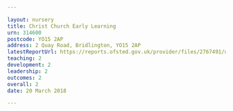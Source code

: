 ```yaml
---

layout: nursery
title: Christ Church Early Learning
urn: 314600
postcode: YO15 2AP
address: 2 Quay Road, Bridlington, YO15 2AP
latestReportUrl: https://reports.ofsted.gov.uk/provider/files/2767491/urn/314600.pdf
teaching: 2
development: 2
leadership: 2
outcomes: 2
overall: 2
date: 20 March 2018

---
```


